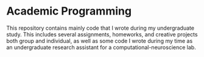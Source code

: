 # Academic Programming
This repository contains mainly code that I wrote during my undergraduate study. This includes several assignments, homeworks, and
creative projects both group and individual, as well as some code I wrote during my time as an undergraduate research assistant for 
a computational-neuroscience lab. 
